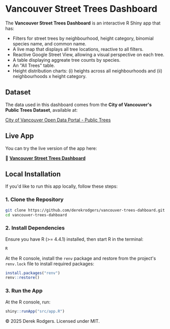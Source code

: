 # Vancouver Street Trees Dashboard

The **Vancouver Street Trees Dashboard** is an interactive R Shiny app that has:

- Filters for street trees by neighbourhood, height category, binomial species name, and common name.
- A live map that displays all tree locations, reactive to all filters.
- Reactive Google Street View, allowing a visual perspective on each tree.
- A table displaying aggreate tree counts by species.
- An "All Trees" table.
- Height distribution charts: (i) heights across all neighbourhoods and (ii) neighbourhoods x height category.

## Dataset

The data used in this dashboard comes from the **City of Vancouver's Public Trees Dataset**, available at:

[City of Vancouver Open Data Portal - Public Trees](https://opendata.vancouver.ca/explore/dataset/public-trees/information/?disjunctive.neighbourhood_name&disjunctive.on_street&disjunctive.species_name&disjunctive.common_name)

## Live App

You can try the live version of the app here:

🔗 **[Vancouver Street Trees Dashboard](https://derekrodgers.shinyapps.io/vancouver-trees-dashboard/)**

## Local Installation

If you'd like to run this app locally, follow these steps:

### 1. Clone the Repository

```sh
git clone https://github.com/derekrodgers/vancouver-trees-dahboard.git
cd vancouver-trees-dahboard
```
### 2. Install Dependencies

Ensure you have R (>= 4.4.1) installed, then start R in the terminal:

```sh
R
```

At the R console, install the `renv` package and restore from the project's `renv.lock` file to install required packages:

```r
install.packages("renv")
renv::restore()
```

### 3. Run the App

At the R console, run:

```r
shiny::runApp("src/app.R")
```

© 2025 Derek Rodgers. Licensed under MIT.
